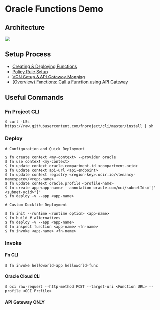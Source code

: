 # Oracle Functions Demo

## Architecture

![](https://docs.oracle.com/en-us/iaas/developer-tutorials/tutorials/functions/func-api-gtw/images/oracle-funcs-api-gtw-diagram.png)

## Setup Process

- [Creating & Deploying Functions](https://docs.oracle.com/en-us/iaas/Content/Functions/Tasks/functionsuploading.htm)
- [Policy Rule Setup](https://docs.oracle.com/en-us/iaas/Content/APIGateway/Tasks/apigatewaycreatingpolicies.htm)
- [VCN Setup & API Gateway Mapping](https://docs.oracle.com/en-us/iaas/Content/APIGateway/Tasks/apigatewaycreatingpolicies.htm)
- [(Overview) Functions: Call a Function using API Gateway](https://docs.oracle.com/en-us/iaas/developer-tutorials/tutorials/functions/func-api-gtw/01-summary.htm)

## Useful Commands

### Fn Project CLI

```
$ curl -LSs https://raw.githubusercontent.com/fnproject/cli/master/install | sh
```

### Deploy

```
# Configuration and Quick Deployment

$ fn create context <my-context> --provider oracle
$ fn use context <my-context>
$ fn update context oracle.compartment-id <compartment-ocid>
$ fn update context api-url <api-endpoint>
$ fn update context registry <region-key>.ocir.io/<tenancy-namespace>/<repo-name>
$ fn update context oracle.profile <profile-name>
$ fn create app <app-name> --annotation oracle.com/oci/subnetIds='["<subnet-ocid>"]'
$ fn deploy -v --app <app-name>

# Custom Dockfile Deployment

$ fn init --runtime <runtime option> <app-name>
$ fn build # alternatives
$ fn deploy -v --app <app-name>
$ fn inspect function <app-name> <fn-name>
$ fn invoke <app-name> <fn-name>
```

### Invoke

#### Fn CLI

```
$ fn invoke helloworld-app helloworld-func
```

#### Oracle Cloud CLI

```
$ oci raw-request --http-method POST --target-uri <Function URL> --profile <OCI Profile>

```

#### API Gateway ONLY

```

```

